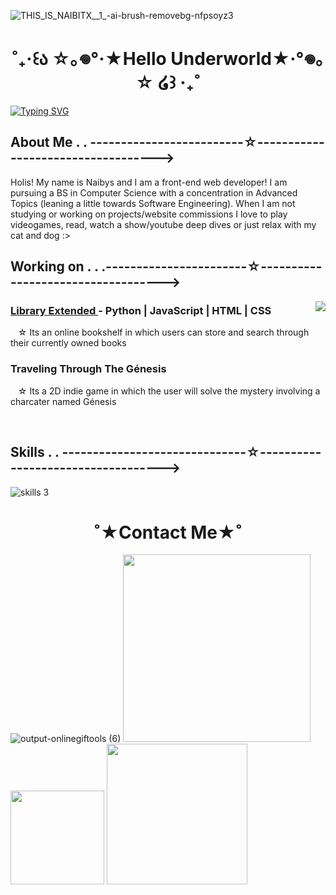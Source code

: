 ![THIS_IS_NAIBITX__1_-ai-brush-removebg-nfpsoyz3](https://github.com/Naibitx/Naibitx/assets/169307311/7adbc5b3-b682-4fd0-a219-ab3823a6fa19)


<top> 
  <h1 align ="center"> ˚₊‧꒰ა ☆｡𖦹°‧★Hello Underworld★‧°𖦹｡☆ ໒꒱ ‧₊˚ </h1>
  <a href="https://git.io/typing-svg"><img src="https://readme-typing-svg.demolab.com?                          font=Fira+Code&pause=1000&color=DFF1F8&center=true&random=false&width=1150&lines=I+I+I+I+I+I+I+I+I+I+I+I+I+I+I+I+I+I+I+I+I+I+I+I+I+I+I+I+I+I+I+I+I+I+I+I+I+I+I+I+I+I+I+I+I+I+I+I+I+I+I+I+I+I+I+I+I+I+I+I+I+I+I+I+I+I+I+I+I+I+I+I+I+I+I+I+I+I+I+I+I+I+I+I+I+I+I+I+I+I+I+I+I+I+I+I+I+I+I+I+I+I+I+I+I+I+I+I+" alt="Typing SVG"/></a>⠀⠀⠀
</top>

<about>
  <h2>About Me . . -------------------------☆-----------------------------------></h2>
  <p>
  Holis! My name is Naibys and I am a front-end web developer! I am pursuing a BS in Computer Science with a concentration in Advanced Topics (leaning a little towards Software Engineering). When I am not            studying or working on projects/website commissions I love to play videogames, read, watch a show/youtube deep dives or just relax   with my cat and dog :> ⠀⠀⠀
  </p>  
</about>

<projects>
  <h2>Working on . . .-----------------------☆-----------------------------------></h2>
  <img align="right" src= "https://github.com/Naibitx/Naibitx/assets/169307311/67af7df4-314a-4eaa-b750-0321e4d5132a">
  <h3 align = "left">
    <a href = "https://github.com/Cosmo517/LibraryExtended">Library Extended </a> - Python | JavaScript | HTML | CSS 
  </h3>
  <p> &nbsp&nbsp &#9734; Its an online bookshelf in which users can store and search through their currently owned books </p>
  <h3 align = "left">Traveling Through The Génesis </h3>
  <p> &nbsp&nbsp &#9734; Its a 2D indie game in which the user will solve the mystery involving a charcater named Génesis </p>
</projects> 
<br>
<skill> 
  <h2>Skills . .  ------------------------------☆-----------------------------------></h2>
</skill>  

![skills 3](https://github.com/Naibitx/Naibitx/assets/169307311/ae12976d-60a6-4596-945d-a175f22ce9f1)

<footer> 
  <h1 align ="center"> ˚★Contact Me★˚ </h1>
</footer>

![output-onlinegiftools (6)](https://github.com/Naibitx/Naibitx/assets/169307311/fded7fa9-8f11-4a2d-89be-ccb1cd30bb75)
[<img src="https://github.com/Naibitx/Naibitx/assets/169307311/643ad78f-a4e6-49f6-8387-9c660f288843" width="300">](https://www.linkedin.com/in/naibys-alzugaray)
[<img src="https://github.com/Naibitx/Naibitx/assets/169307311/ae658460-d4ae-44b7-8196-89eb6f0f6fab" width="150" >](https://dev.to/naibitx_)
[<img src="https://github.com/Naibitx/Naibitx/assets/169307311/bd5a4120-6106-4720-aa69-71e8ccec3b6b" width="225" >](mailto:naibys.alzugarayofficial@gmail.com)





